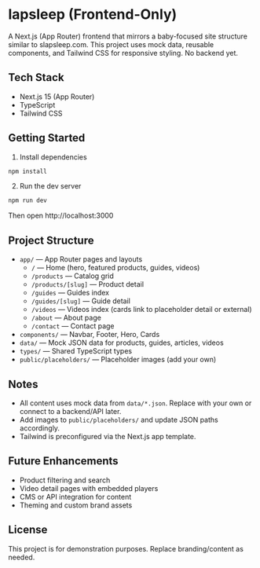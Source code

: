 # lapsleep (Frontend-Only)

A Next.js (App Router) frontend that mirrors a baby-focused site structure similar to slapsleep.com. This project uses mock data, reusable components, and Tailwind CSS for responsive styling. No backend yet.

## Tech Stack
- Next.js 15 (App Router)
- TypeScript
- Tailwind CSS

## Getting Started

1. Install dependencies
```bash
npm install
```

2. Run the dev server
```bash
npm run dev
```
Then open http://localhost:3000

## Project Structure
- `app/` — App Router pages and layouts
  - `/` — Home (hero, featured products, guides, videos)
  - `/products` — Catalog grid
  - `/products/[slug]` — Product detail
  - `/guides` — Guides index
  - `/guides/[slug]` — Guide detail
  - `/videos` — Videos index (cards link to placeholder detail or external)
  - `/about` — About page
  - `/contact` — Contact page
- `components/` — Navbar, Footer, Hero, Cards
- `data/` — Mock JSON data for products, guides, articles, videos
- `types/` — Shared TypeScript types
- `public/placeholders/` — Placeholder images (add your own)

## Notes
- All content uses mock data from `data/*.json`. Replace with your own or connect to a backend/API later.
- Add images to `public/placeholders/` and update JSON paths accordingly.
- Tailwind is preconfigured via the Next.js app template.

## Future Enhancements
- Product filtering and search
- Video detail pages with embedded players
- CMS or API integration for content
- Theming and custom brand assets

## License
This project is for demonstration purposes. Replace branding/content as needed.
